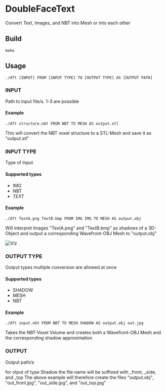 # DoubleFaceText

Convert *Text*, Images, and NBT into Mesh or into each other

## Build
```
make
```

## Usage
```
./dft [INPUT] FROM [INPUT TYPE] TO [OUTPUT TYPE] AS [OUTPUT PATH]
```

### INPUT
Path to input file/s.
1-3 are possible

#### Example
```
./dft structure.nbt FROM NBT TO MESH AS output.stl
```
This will convert the NBT voxel structure to a STL-Mesh and save it as "output.stl"

### INPUT TYPE

Type of Input
#### Supported types
- IMG
- NBT
- *TEXT*

#### Example
```
./dft TextA.png TextB.bmp FROM IMG IMG TO MESH AS output.obj
```
Will interpret Images "TextA.png" and "TextB.bmp" as shadows of a 3D-Object and output a corresponding Wavefront-OBJ Mesh to "output.obj"


![Viz](https://user-images.githubusercontent.com/69124976/181050549-83ff47a5-f485-4ffb-b0ea-14c00f916170.png)

### OUTPUT TYPE
Output types
multiple conversion are allowed at once
#### Supported types
- SHADOW
- MESH
- NBT

#### Example
```
./dft input.nbt FROM NBT TO MESH SHADOW AS output.obj out.jpg
```
Takes the NBT-Voxel Volume and creates both a Wavefront-OBJ Mesh and the corresponding shadow approximation

### OUTPUT
Output path/s

for otput of type Shadow the file name will be suffixed with \_front, \_side, and \_top
The above example will therefore create the files "output.obj", "out_front.jpg", "out_side.jpg", and "out_top.jpg"
